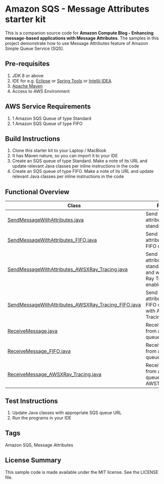 # Amazon SQS - Message Attributes starter kit

This is a companion source code for **Amazon Compute Blog - Enhancing message-based applications with Message Attributes**. The samples in this project demonstrate how to use Message Attributes feature of Amazon Simple Queue Service (SQS).

## Pre-requisites

 1. JDK 8 or above
 1. IDE for e.g. [Eclipse](https://www.eclipse.org/) or [Spring Tools](https://spring.io/tools) or [Intellij IDEA](https://www.jetbrains.com/idea/)
 1. [Apache Maven](https://maven.apache.org/)
 1. Access to AWS Environment

## AWS Service Requirements

1. 1 Amazon SQS Queue of type Standard
1. 1 Amazon SQS Queue of type FIFO

## Build Instructions

 1. Clone this starter kit to your Laptop / MacBook
 1. It has Maven nature, so you can import it to your IDE
 1. Create an SQS queue of type Standard. Make a note of its URL and update relevant Java classes per inline instructions in the code
 1. Create an SQS queue of type FIFO. Make a note of its URL and update relevant Java classes per inline instructions in the code

## Functional Overview

| Class                         | Purpose|
|----------------------------------| -------------- |
| [SendMessageWithAttributes.java](./src/main/java/software/amazon/sqs/sample/SendMessageWithAttributes.java) | Send message attributes to a standard queue. |
| [SendMessageWithAttributes_FIFO.java](./src/main/java/software/amazon/sqs/sample/SendMessageWithAttributes_FIFO.java) | Send message attributes to a FIFO queue. |
| [SendMessageWithAttributes_AWSXRay_Tracing.java](./src/main/java/software/amazon/sqs/sample/SendMessageWithAttributes_AWSXRay_Tracing.java) | Send message attributes to a standard queue and with AWS X-Ray Tracing enabled. |
| [SendMessageWithAttributes_AWSXRay_Tracing_FIFO.java](./src/main/java/software/amazon/sqs/sample/SendMessageWithAttributes_AWSXRay_Tracing_FIFO.java) | Send message attributes to a FIFO queue and with AWS X-Ray Tracing enabled. |
| [ReceiveMessage.java](./src/main/java/software/amazon/sqs/sample/ReceiveMessage.java) | Receive message from a standard queue. |
| [ReceiveMessage_FIFO.java](./src/main/java/software/amazon/sqs/sample/ReceiveMessage_FIFO.java) | Receive message from a FIFO queue. |
| [ReceiveMessage_AWSXRay_Tracing.java](./src/main/java/software/amazon/sqs/sample/ReceiveMessage_AWSXRay_Tracing.java) | Receive message from a standard queue and print AWSTraceHeader. |

## Test Instructions

1. Update Java classes with appropriate SQS queue URL
1. Run the programs in your IDE

## Tags

Amazon SQS, Message Attributes

## License Summary

This sample code is made available under the MIT license. See the LICENSE file.
